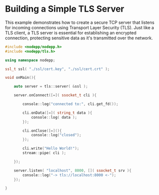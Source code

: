 # Building a Simple TLS Server

This example demonstrates how to create a secure TCP server that listens for incoming connections using Transport Layer Security (TLS). Just like a TLS client, a TLS server is essential for establishing an encrypted connection, protecting sensitive data as it's transmitted over the network.

```cpp
#include <nodepp/nodepp.h>
#include <nodepp/tls.h>

using namespace nodepp;

ssl_t ssl( "./ssl/cert.key", "./ssl/cert.crt" );

void onMain(){

    auto server = tls::server( &ssl );

    server.onConnect([=]( ssocket_t cli ){

        console::log("connected to:", cli.get_fd());

        cli.onData([=]( string_t data ){
            console::log( data );
        });

        cli.onClose([=](){
            console::log("closed");
        });

        cli.write("Hello World!");
        stream::pipe( cli );

    });

    server.listen( "localhost", 8000, []( ssocket_t srv ){
        console::log("-> tls://localhost:8000 <-");
    });

}
```
